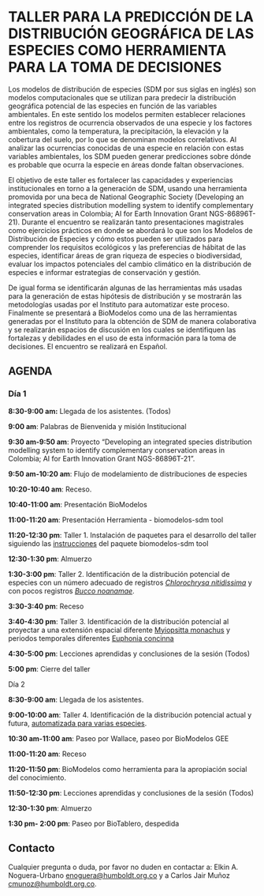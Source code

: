 # TALLER PARA LA PREDICCIÓN DE LA DISTRIBUCIÓN GEOGRÁFICA DE LAS ESPECIES COMO HERRAMIENTA PARA LA TOMA DE DECISIONES

Los modelos de distribución de especies (SDM por sus siglas en inglés) son modelos computacionales que se utilizan para predecir la distribución geográfica potencial de las especies en función de las variables ambientales. En este sentido los  modelos permiten establecer relaciones entre los registros de ocurrencia observados de una especie y los factores ambientales, como la temperatura, la precipitación, la elevación y la cobertura del suelo, por lo que se denominan modelos correlativos. Al analizar las ocurrencias conocidas de una especie en relación con estas variables ambientales, los SDM pueden generar predicciones sobre dónde es probable que ocurra la especie en áreas donde faltan observaciones.

El objetivo de este taller es fortalecer las capacidades y experiencias institucionales en torno a la generación de SDM, usando una herramienta promovida por una beca de National Geographic Society (Developing an integrated species distribution modelling system to identify complementary conservation areas in Colombia; AI for Earth Innovation Grant NGS-86896T-21). Durante el encuentro se realizarán tanto presentaciones magistrales como ejercicios prácticos en donde se abordará lo que son los Modelos de Distribución de Especies y cómo estos pueden ser utilizados para comprender los requisitos ecológicos y las preferencias de hábitat de las especies, identificar áreas de gran riqueza de especies o biodiversidad, evaluar los impactos potenciales del cambio climático en la distribución de especies e informar estrategias de conservación y gestión. 

De igual forma se identificarán algunas de las herramientas más  usadas para la generación de estas hipótesis de distribución y se mostrarán las metodologías usadas por el Instituto para automatizar este proceso. Finalmente se presentará a BioModelos como una de las herramientas generadas por el Instituto para la obtención de SDM de manera colaborativa y se realizarán espacios de discusión en los cuales se identifiquen las fortalezas y debilidades en el uso de esta información para la toma de decisiones.
El encuentro se realizará en Español. 


## AGENDA 

### Día 1 

**8:30-9:00 am:** Llegada de los asistentes. (Todos)

**9:00 am**: Palabras de Bienvenida y misión Institucional

**9:30 am-9:50 am**: Proyecto “Developing an integrated species distribution modelling system to identify complementary conservation areas in Colombia; AI for Earth Innovation Grant NGS-86896T-21”.

**9:50 am-10:20 am**: Flujo de modelamiento de distribuciones de especies

**10:20-10:40 am**: Receso.

**10:40-11:00 am**: Presentación BioModelos

**11:00-11:20 am**: Presentación Herramienta - biomodelos-sdm tool

**11:20-12:30 pm**: Taller 1. Instalación de paquetes para el desarrollo del taller siguiendo las [instrucciones](setup.html) del paquete biomodelos-sdm tool

**12:30-1:30 pm**: Almuerzo

**1:30-3:00 pm**: Taller 2. Identificación de la distribución potencial de especies con un número adecuado de registros [*Chlorochrysa nitidissima*](https://biomodelos.github.io/tallerNatGeo/working-example-1.html) y con pocos registros [*Bucco noanamae*](https://biomodelos.github.io/tallerNatGeo/working-example-2.html).

**3:30-3:40 pm**: Receso

**3:40-4:30 pm**: Taller 3. Identificación de la distribución potencial al proyectar a una extensión espacial diferente [Myiopsitta monachus](https://biomodelos.github.io/tallerNatGeo/working-example-3.html) y periodos temporales diferentes [Euphonia concinna](https://biomodelos.github.io/tallerNatGeo/working-example-4.html)

**4:30-5:00 pm**: Lecciones aprendidas y conclusiones de la sesión (Todos)

**5:00 pm**: Cierre del taller


Día 2


**8:30-9:00 am**: Llegada de los asistentes.

**9:00-10:00 am**: Taller 4. Identificación de la distribución potencial actual y futura, [automatizada para varias especies](https://biomodelos.github.io/tallerNatGeo/working-example-5.html).

**10:30 am-11:00 am**: Paseo por Wallace, paseo por BioModelos GEE

**11:00-11:20 am**: Receso

**11:20-11:50 pm**: BioModelos como herramienta para la apropiación social del conocimiento. 

**11:50-12:30 pm**: Lecciones aprendidas y conclusiones de la sesión (Todos)

**12:30-1:30 pm**: Almuerzo

**1:30 pm- 2:00 pm**: Paseo por BioTablero, despedida


## Contacto  
 
Cualquier pregunta o duda, por favor no duden en contactar a: Elkin A. Noguera-Urbano enoguera@humboldt.org.co y a Carlos Jair Muñoz cmunoz@humboldt.org.co.



